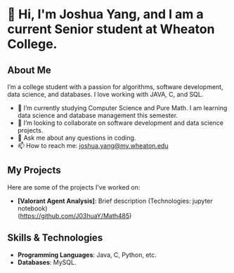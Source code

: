 # 👋 Hi, I'm Joshua Yang, and I am a current Senior student at Wheaton College.  

## About Me
I’m a college student with a passion for algorithms, software development, data science, and databases. I love working with JAVA, C, and SQL. 

- 🌱 I’m currently studying Computer Science and Pure Math. I am learning data science and database management this semester.
- 👯 I’m looking to collaborate on software development and data science projects.
- 💬 Ask me about any questions in coding.
- 📫 How to reach me: joshua.yang@my.wheaton.edu

## My Projects
Here are some of the projects I've worked on:
- **[Valorant Agent Analysis]**: Brief description (Technologies: jupyter notebook)  
  (https://github.com/J03huaY/Math485)
  

## Skills & Technologies
- **Programming Languages**: Java, C, Python, etc.
- **Databases**: MySQL.

